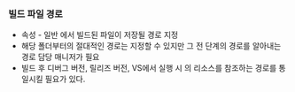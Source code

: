 ### 빌드 파일 경로
- 속성 - 일반 에서 빌드된 파일이 저장될 경로 지정
- 해당 폴더부터의 절대적인 경로는 지정할 수 있지만 그 전 단계의 경로를 알아내는 경로 담당 매니저가 필요
- 빌드 후 디버그 버전, 릴리즈 버전, VS에서 실행 시 의 리소스를 참조하는 경로를 통일시킬 필요가 있다.